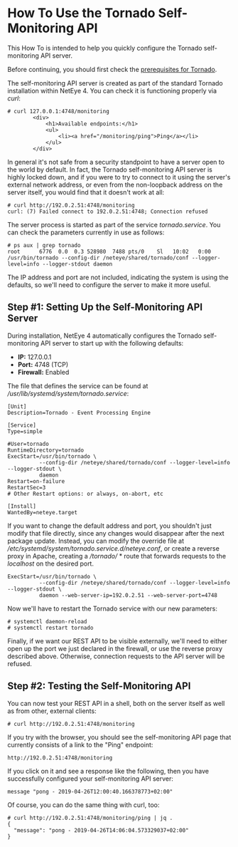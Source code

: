 # <a id="tornado-howto-api"></a> How To Use the Tornado Self-Monitoring API

This How To is intended to help you quickly configure the Tornado self-monitoring API server.

Before continuing, you should first check the
[prerequisites for Tornado](/neteye/doc/module/tornado/chapter/tornado-howto-overview).

The self-monitoring API server is created as part of the standard Tornado installation within
NetEye 4.  You can check it is functioning properly via *curl*:
```
# curl 127.0.0.1:4748/monitoring
        <div>
            <h1>Available endpoints:</h1>
            <ul>
                <li><a href="/monitoring/ping">Ping</a></li>
            </ul>
        </div>
```

In general it's not safe from a security standpoint to have a server open to the world by default.
In fact, the Tornado self-monitoring API server is highly locked down, and if you were to try to
connect to it using the server's external network address, or even from the non-loopback address
on the server itself, you would find that it doesn't work at all:
```
# curl http://192.0.2.51:4748/monitoring
curl: (7) Failed connect to 192.0.2.51:4748; Connection refused
```

The server process is started as part of the service *tornado.service*.  You can check the
parameters currently in use as follows:
```
# ps aux | grep tornado
root      6776  0.0  0.3 528980  7488 pts/0    Sl   10:02   0:00 /usr/bin/tornado --config-dir /neteye/shared/tornado/conf --logger-level=info --logger-stdout daemon
```

The IP address and port are not included, indicating the system is using the defaults, so we'll
need to configure the server to make it more useful.



## <a id="tornado-howto-api-step1"></a> Step #1:  Setting Up the Self-Monitoring API Server

During installation, NetEye 4 automatically configures the Tornado self-monitoring API server
to start up with the following defaults:
* **IP:**  127.0.0.1
* **Port:**  4748 (TCP)
* **Firewall:**  Enabled

The file that defines the service can be found at */usr/lib/systemd/system/tornado.service*:
```
[Unit]
Description=Tornado - Event Processing Engine

[Service]
Type=simple

#User=tornado
RuntimeDirectory=tornado
ExecStart=/usr/bin/tornado \
          --config-dir /neteye/shared/tornado/conf --logger-level=info --logger-stdout \
          daemon
Restart=on-failure
RestartSec=3
# Other Restart options: or always, on-abort, etc

[Install]
WantedBy=neteye.target
```

If you want to change the default address and port, you shouldn't just modify that file directly,
since any changes would disappear after the next package update.  Instead, you can modify the
override file at */etc/systemd/system/tornado.service.d/neteye.conf*, or create a reverse proxy
in Apache, creating a */tornado/* * route that forwards requests to the *localhost* on the
desired port.
```
ExecStart=/usr/bin/tornado \
          --config-dir /neteye/shared/tornado/conf --logger-level=info --logger-stdout \
          daemon --web-server-ip=192.0.2.51 --web-server-port=4748
```

Now we'll have to restart the Tornado service with our new parameters:
```
# systemctl daemon-reload
# systemctl restart tornado
```

Finally, if we want our REST API to be visible externally, we'll need to either open up the port
we just declared in the firewall, or use the reverse proxy described above.  Otherwise, connection
requests to the API server will be refused.



## <a id="tornado-howto-api-step2"></a>  Step #2:  Testing the Self-Monitoring API

You can now test your REST API in a shell, both on the server itself as well as from other,
external clients:
```
# curl http://192.0.2.51:4748/monitoring
```

If you try with the browser, you should see the self-monitoring API page that currently consists
of a link to the "Ping" endpoint: 
```
http://192.0.2.51:4748/monitoring
```

If you click on it and see a response like the following, then you have successfully configured
your self-monitoring API server:
```
message	"pong - 2019-04-26T12:00:40.166378773+02:00"
```

Of course, you can do the same thing with curl, too:
```
# curl http://192.0.2.51:4748/monitoring/ping | jq .
{
  "message": "pong - 2019-04-26T14:06:04.573329037+02:00"
}
```
